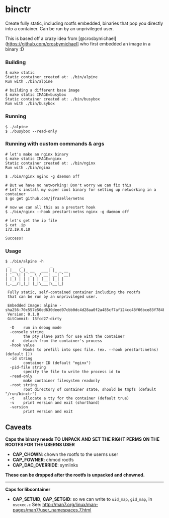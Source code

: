 # binctr

Create fully static, including rootfs embedded, binaries that pop you directly
into a container. Can be run by an unprivileged user.

This is based off a crazy idea from [@crosbymichael](https://github.com/crosbymichael] who first embedded an image in a binary :D

### Building

```console
$ make static
Static container created at: ./bin/alpine
Run with ./bin/alpine

# building a different base image
$ make static IMAGE=busybox
Static container created at: ./bin/busybox
Run with ./bin/busybox
```

### Running

```console
$ ./alpine
$ ./busybox --read-only
```

### Running with custom commands & args

```console
# let's make an nginx binary
$ make static IMAGE=nginx
Static container created at: ./bin/nginx
Run with ./bin/nginx

$ ./bin/nginx nginx -g daemon off

# But we have no networking! Don't worry we can fix this
# Let's install my super cool binary for setting up networking in a container
$ go get github.com/jfrazelle/netns

# now we can all this as a prestart hook
$ ./bin/nginx --hook prestart:netns nginx -g daemon off

# let's get the ip file
$ cat .ip
172.19.0.10

Success!
```

### Usage

```console
$ ./bin/alpine -h
 _     _            _
| |__ (_)_ __   ___| |_ _ __
| '_ \| | '_ \ / __| __| '__|
| |_) | | | | | (__| |_| |
|_.__/|_|_| |_|\___|\__|_|

 Fully static, self-contained container including the rootfs
 that can be run by an unprivileged user.

 Embedded Image: alpine - sha256:70c557e50ed630deed07cbb0dc4d28aa0f2a485cf7af124cc48f06bce83f784b
 Version: 0.1.0
 GitCommit: 13fcd27-dirty

  -D	run in debug mode
  -console string
    	the pty slave path for use with the container
  -d	detach from the container's process
  -hook value
    	Hooks to prefill into spec file. (ex. --hook prestart:netns) (default [])
  -id string
    	container ID (default "nginx")
  -pid-file string
    	specify the file to write the process id to
  -read-only
    	make container filesystem readonly
  -root string
    	root directory of container state, should be tmpfs (default "/run/binctr")
  -t	allocate a tty for the container (default true)
  -v	print version and exit (shorthand)
  -version
    	print version and exit
```

## Caveats

**Caps the binary needs TO UNPACK AND SET THE RIGHT PERMS ON THE ROOTFS FOR THE USERNS USER**

- **CAP_CHOWN**: chown the rootfs to the userns user
- **CAP_FOWNER**: chmod rootfs
- **CAP_DAC_OVERRIDE**: symlinks

**These can be dropped after the rootfs is unpacked and chowned.**

-------

**Caps for libcontainer**

- **CAP_SETUID**, **CAP_SETGID**: so we can write to `uid_map`, `gid_map`, in
  `nsexec.c`
See: http://man7.org/linux/man-pages/man7/user_namespaces.7.html
